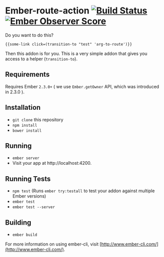 # Ember-route-action [![Build Status](https://travis-ci.org/peec/ember-route-action.svg)](https://travis-ci.org/peec/ember-route-action) [![Ember Observer Score](http://emberobserver.com/badges/ember-route-action.svg)](http://emberobserver.com/addons/ember-route-action)


Do you want to do this?

`{{some-link click=(transition-to "test" 'arg-to-route')}}`

Then this addon is for you. This is a very simple addon that gives you access to a helper (`transition-to`).

## Requirements

Requires Ember `2.3.0+` ( we use `Ember.getOwner` API, which was introduced in 2.3.0 ).


## Installation

* `git clone` this repository
* `npm install`
* `bower install`

## Running

* `ember server`
* Visit your app at http://localhost:4200.

## Running Tests

* `npm test` (Runs `ember try:testall` to test your addon against multiple Ember versions)
* `ember test`
* `ember test --server`

## Building

* `ember build`

For more information on using ember-cli, visit [http://www.ember-cli.com/](http://www.ember-cli.com/).

